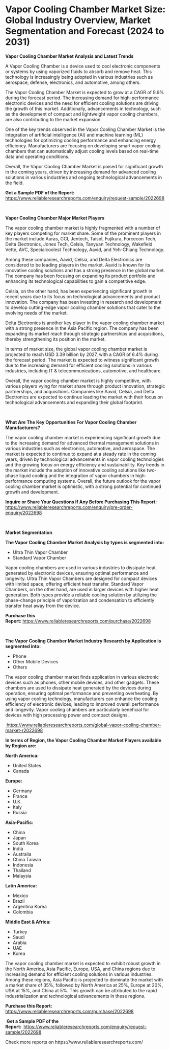 <p><h1>Vapor Cooling Chamber Market Size: Global Industry Overview, Market Segmentation and Forecast (2024 to 2031)</h1></p><p><strong>Vapor Cooling Chamber Market Analysis and Latest Trends</strong></p>
<p><p>A Vapor Cooling Chamber is a device used to cool electronic components or systems by using vaporized fluids to absorb and remove heat. This technology is increasingly being adopted in various industries such as aerospace, defense, electronics, and automotive, among others.</p><p>The Vapor Cooling Chamber Market is expected to grow at a CAGR of 9.9% during the forecast period. The increasing demand for high-performance electronic devices and the need for efficient cooling solutions are driving the growth of this market. Additionally, advancements in technology, such as the development of compact and lightweight vapor cooling chambers, are also contributing to the market expansion.</p><p>One of the key trends observed in the Vapor Cooling Chamber Market is the integration of artificial intelligence (AI) and machine learning (ML) technologies for optimizing cooling performance and enhancing energy efficiency. Manufacturers are focusing on developing smart vapor cooling chambers that can automatically adjust cooling levels based on real-time data and operating conditions.</p><p>Overall, the Vapor Cooling Chamber Market is poised for significant growth in the coming years, driven by increasing demand for advanced cooling solutions in various industries and ongoing technological advancements in the field.</p></p>
<p><strong>Get a Sample PDF of the Report:&nbsp;</strong> <a href="https://www.reliableresearchreports.com/enquiry/request-sample/2022698">https://www.reliableresearchreports.com/enquiry/request-sample/2022698</a></p>
<p>&nbsp;</p>
<p><strong>Vapor Cooling Chamber Major Market Players</strong></p>
<p><p>The vapor cooling chamber market is highly fragmented with a number of key players competing for market share. Some of the prominent players in the market include Auras, CCI, Jentech, Taisol, Fujikura, Forcecon Tech, Delta Electronics, Jones Tech, Celsia, Tanyuan Technology, Wakefield Vette, AVC, Specialcoolest Technology, Aavid, and Yeh-Chiang Technology.</p><p>Among these companies, Aavid, Celsia, and Delta Electronics are considered to be leading players in the market. Aavid is known for its innovative cooling solutions and has a strong presence in the global market. The company has been focusing on expanding its product portfolio and enhancing its technological capabilities to gain a competitive edge.</p><p>Celsia, on the other hand, has been experiencing significant growth in recent years due to its focus on technological advancements and product innovation. The company has been investing in research and development to develop cutting-edge vapor cooling chamber solutions that cater to the evolving needs of the market.</p><p>Delta Electronics is another key player in the vapor cooling chamber market with a strong presence in the Asia Pacific region. The company has been expanding its market reach through strategic partnerships and acquisitions, thereby strengthening its position in the market.</p><p>In terms of market size, the global vapor cooling chamber market is projected to reach USD 3.39 billion by 2027, with a CAGR of 6.4% during the forecast period. The market is expected to witness significant growth due to the increasing demand for efficient cooling solutions in various industries, including IT & telecommunications, automotive, and healthcare.</p><p>Overall, the vapor cooling chamber market is highly competitive, with various players vying for market share through product innovation, strategic partnerships, and acquisitions. Companies like Aavid, Celsia, and Delta Electronics are expected to continue leading the market with their focus on technological advancements and expanding their global footprint.</p></p>
<p>&nbsp;</p>
<p><strong>What Are The Key Opportunities For Vapor Cooling Chamber Manufacturers?</strong></p>
<p><p>The vapor cooling chamber market is experiencing significant growth due to the increasing demand for advanced thermal management solutions in various industries such as electronics, automotive, and aerospace. The market is expected to continue to expand at a steady rate in the coming years, driven by technological advancements in vapor cooling technologies and the growing focus on energy efficiency and sustainability. Key trends in the market include the adoption of innovative cooling solutions like two-phase liquid cooling and the integration of vapor chambers in high-performance computing systems. Overall, the future outlook for the vapor cooling chamber market is optimistic, with a strong potential for continued growth and development.</p></p>
<p><strong>Inquire or Share Your Questions If Any Before Purchasing This Report:</strong> <a href="https://www.reliableresearchreports.com/enquiry/pre-order-enquiry/2022698">https://www.reliableresearchreports.com/enquiry/pre-order-enquiry/2022698</a></p>
<p>&nbsp;</p>
<p><strong>Market Segmentation</strong></p>
<p><strong>The Vapor Cooling Chamber Market Analysis by types is segmented into:</strong></p>
<p><ul><li>Ultra Thin Vapor Chamber</li><li>Standard Vapor Chamber</li></ul></p>
<p><p>Vapor cooling chambers are used in various industries to dissipate heat generated by electronic devices, ensuring optimal performance and longevity. Ultra Thin Vapor Chambers are designed for compact devices with limited space, offering efficient heat transfer. Standard Vapor Chambers, on the other hand, are used in larger devices with higher heat generation. Both types provide a reliable cooling solution by utilizing the phase-change principle of vaporization and condensation to efficiently transfer heat away from the device.</p></p>
<p><strong>Purchase this Report:&nbsp;</strong><a href="https://www.reliableresearchreports.com/purchase/2022698">https://www.reliableresearchreports.com/purchase/2022698</a></p>
<p>&nbsp;</p>
<p><strong>The Vapor Cooling Chamber Market Industry Research by Application is segmented into:</strong></p>
<p><ul><li>Phone</li><li>Other Mobile Devices</li><li>Others</li></ul></p>
<p><p>The vapor cooling chamber market finds application in various electronic devices such as phones, other mobile devices, and other gadgets. These chambers are used to dissipate heat generated by the devices during operation, ensuring optimal performance and preventing overheating. By using vapor cooling technology, manufacturers can enhance the cooling efficiency of electronic devices, leading to improved overall performance and longevity. Vapor cooling chambers are particularly beneficial for devices with high processing power and compact designs.</p></p>
<p><a href="https://www.reliableresearchreports.com/global-vapor-cooling-chamber-market-r2022698">&nbsp;https://www.reliableresearchreports.com/global-vapor-cooling-chamber-market-r2022698</a></p>
<p><strong>In terms of Region, the Vapor Cooling Chamber Market Players available by Region are:</strong></p>
<p>
    <p> <strong> North America: </strong>
        <ul>
            <li>United States</li>
            <li>Canada</li>
        </ul>
        </p> 
    <p> <strong> Europe: </strong>
        <ul>
            <li>Germany</li>
            <li>France</li>
            <li>U.K.</li>
            <li>Italy</li>
            <li>Russia</li>
        </ul>
        </p> 
    <p> <strong> Asia-Pacific: </strong>
        <ul>
            <li>China</li>
            <li>Japan</li>
            <li>South Korea</li>
            <li>India</li>
            <li>Australia</li>
            <li>China Taiwan</li>
            <li>Indonesia</li>
            <li>Thailand</li>
            <li>Malaysia</li>
        </ul>
        </p> 
    <p> <strong> Latin America: </strong>
        <ul>
            <li>Mexico</li>
            <li>Brazil</li>
            <li>Argentina Korea</li>
            <li>Colombia</li>
        </ul>
        </p> 
    <p> <strong> Middle East & Africa: </strong>
        <ul>
            <li>Turkey</li>
            <li>Saudi</li>
            <li>Arabia</li>
            <li>UAE</li>
            <li>Korea</li>
        </ul>
    </p>
    </p>
<p><p>The vapor cooling chamber market is expected to exhibit robust growth in the North America, Asia Pacific, Europe, USA, and China regions due to increasing demand for efficient cooling solutions in various industries. Among these regions, Asia Pacific is projected to dominate the market with a market share of 35%, followed by North America at 25%, Europe at 20%, USA at 15%, and China at 5%. This growth can be attributed to the rapid industrialization and technological advancements in these regions.</p></p>
<p><strong>Purchase this Report: </strong><a href="https://www.reliableresearchreports.com/purchase/2022698">https://www.reliableresearchreports.com/purchase/2022698</a></p>
<p>&nbsp;<strong>Get a Sample PDF of the Report:&nbsp;&nbsp;</strong><a href="https://www.reliableresearchreports.com/enquiry/request-sample/2022698">https://www.reliableresearchreports.com/enquiry/request-sample/2022698</a></p>
<p><strong></strong></p>
<p>Check more reports on https://www.reliableresearchreports.com/</p>